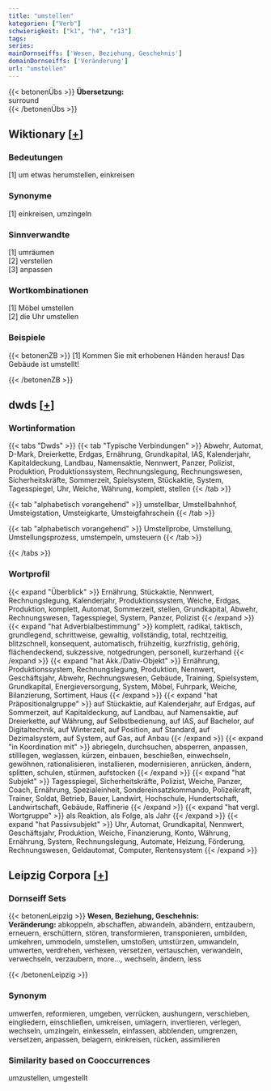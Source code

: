 ```yaml
---
title: "umstellen"
kategorien: ["Verb"]
schwierigkeit: ["k1", "h4", "r13"]
tags:
series:
mainDornseiffs: ['Wesen, Beziehung, Geschehnis']
domainDornseiffs: ['Veränderung']
url: "umstellen"
---
```


{{< betonenÜbs >}}
**Übersetzung:**  
surround  
{{< /betonenÜbs >}}

## Wiktionary [[+](https://de.wiktionary.org/wiki/umstellen)]

### Bedeutungen
[1] um etwas herumstellen, einkreisen  

### Synonyme
[1] einkreisen, umzingeln  

### Sinnverwandte
[1] umräumen  
[2] verstellen  
[3] anpassen  

### Wortkombinationen
[1] Möbel umstellen  
[2] die Uhr umstellen  

### Beispiele
{{< betonenZB >}}
[1] Kommen Sie mit erhobenen Händen heraus! Das Gebäude ist umstellt!  

{{< /betonenZB >}}


## dwds [[+](https://www.dwds.de/wb/umstellen)]

### Wortinformation
{{< tabs "Dwds" >}}
{{< tab "Typische Verbindungen" >}}
Abwehr, Automat, D-Mark, Dreierkette, Erdgas, Ernährung, Grundkapital, IAS, Kalenderjahr, Kapitaldeckung, Landbau, Namensaktie, Nennwert, Panzer, Polizist, Produktion, Produktionssystem, Rechnungslegung, Rechnungswesen, Sicherheitskräfte, Sommerzeit, Spielsystem, Stückaktie, System, Tagesspiegel, Uhr, Weiche, Währung, komplett, stellen
{{< /tab >}}

{{< tab "alphabetisch vorangehend" >}}
umstellbar, Umstellbahnhof, Umsteigstation, Umsteigkarte, Umsteigfahrschein
{{< /tab >}}

{{< tab "alphabetisch vorangehend" >}}
Umstellprobe, Umstellung, Umstellungsprozess, umstempeln, umsteuern
{{< /tab >}}

{{< /tabs >}}

### Wortprofil
{{< expand "Überblick" >}} Ernährung, Stückaktie, Nennwert, Rechnungslegung, Kalenderjahr, Produktionssystem, Weiche, Erdgas, Produktion, komplett, Automat, Sommerzeit, stellen, Grundkapital, Abwehr, Rechnungswesen, Tagesspiegel, System, Panzer, Polizist {{< /expand >}}
{{< expand "hat Adverbialbestimmung" >}} komplett, radikal, taktisch, grundlegend, schrittweise, gewaltig, vollständig, total, rechtzeitig, blitzschnell, konsequent, automatisch, frühzeitig, kurzfristig, gehörig, flächendeckend, sukzessive, notgedrungen, personell, kurzerhand {{< /expand >}}
{{< expand "hat Akk./Dativ-Objekt" >}} Ernährung, Produktionssystem, Rechnungslegung, Produktion, Nennwert, Geschäftsjahr, Abwehr, Rechnungswesen, Gebäude, Training, Spielsystem, Grundkapital, Energieversorgung, System, Möbel, Fuhrpark, Weiche, Bilanzierung, Sortiment, Haus {{< /expand >}}
{{< expand "hat Präpositionalgruppe" >}} auf Stückaktie, auf Kalenderjahr, auf Erdgas, auf Sommerzeit, auf Kapitaldeckung, auf Landbau, auf Namensaktie, auf Dreierkette, auf Währung, auf Selbstbedienung, auf IAS, auf Bachelor, auf Digitaltechnik, auf Winterzeit, auf Position, auf Standard, auf Dezimalsystem, auf System, auf Gas, auf Anbau {{< /expand >}}
{{< expand "in Koordination mit" >}} abriegeln, durchsuchen, absperren, anpassen, stilllegen, weglassen, kürzen, einbauen, beschießen, einwechseln, gewöhnen, rationalisieren, installieren, modernisieren, anrücken, ändern, splitten, schulen, stürmen, aufstocken {{< /expand >}}
{{< expand "hat Subjekt" >}} Tagesspiegel, Sicherheitskräfte, Polizist, Weiche, Panzer, Coach, Ernährung, Spezialeinheit, Sondereinsatzkommando, Polizeikraft, Trainer, Soldat, Betrieb, Bauer, Landwirt, Hochschule, Hundertschaft, Landwirtschaft, Gebäude, Raffinerie {{< /expand >}}
{{< expand "hat vergl. Wortgruppe" >}} als Reaktion, als Folge, als Jahr {{< /expand >}}
{{< expand "hat Passivsubjekt" >}} Uhr, Automat, Grundkapital, Nennwert, Geschäftsjahr, Produktion, Weiche, Finanzierung, Konto, Währung, Ernährung, System, Rechnungslegung, Automate, Heizung, Förderung, Rechnungswesen, Geldautomat, Computer, Rentensystem {{< /expand >}}

## Leipzig Corpora [[+](https://corpora.uni-leipzig.de/en/res?word=umstellen&corpusId=deu_newscrawl-public_2018)]

### Dornseiff Sets
{{< betonenLeipzig >}}
**Wesen, Beziehung, Geschehnis:**  
**Veränderung:** abkoppeln, abschaffen, abwandeln, abändern, entzaubern, erneuern, erschüttern, stören, transformieren, transponieren, umbilden, umkehren, ummodeln, umstellen, umstoßen, umstürzen, umwandeln, umwerten, verdrehen, verhexen, versetzen, vertauschen, verwandeln, verwechseln, verzaubern, more..., wechseln, ändern, less  

{{< /betonenLeipzig >}}

### Synonym
umwerfen, reformieren, umgeben, verrücken, aushungern, verschieben, eingliedern, einschließen, umkreisen, umlagern, invertieren, verlegen, wechseln, umzingeln, einkesseln, einfassen, abblenden, umgrenzen, versetzen, anpassen, belagern, einkreisen, rücken, assimilieren


### Similarity based on Cooccurrences
umzustellen, umgestellt

